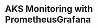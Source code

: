 # AKS Monitoring with PrometheusGrafana                                                                                                                                                                                                                                                                                                                                                                                                                                                                                                                                                            
